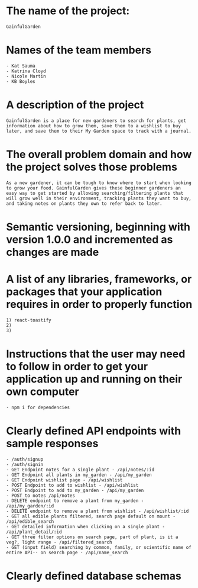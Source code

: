 # The name of the project: 
    GainfulGarden

# Names of the team members
    - Kat Sauma
    - Katrina Cloyd
    - Nicole Martin
    - KB Boyles

# A description of the project
    GainfulGarden is a place for new gardeners to search for plants, get information about how to grow them, save them to a wishlist to buy later, and save them to their My Garden space to track with a journal.

# The overall problem domain and how the project solves those problems
    As a new gardener, it can be tough to know where to start when looking to grow your food. GainfulGarden gives these beginner gardeners an easy way to get started by allowing searching/filtering plants that will grow well in their environment, tracking plants they want to buy, and taking notes on plants they own to refer back to later.

# Semantic versioning, beginning with version 1.0.0 and incremented as changes are made
    


# A list of any libraries, frameworks, or packages that your application requires in order to properly function
    1) react-toastify
    2) 
    3) 

# Instructions that the user may need to follow in order to get your application up and running on their own computer
    - npm i for dependencies

# Clearly defined API endpoints with sample responses
    - /auth/signup
    - /auth/signin
    - GET Endpoint notes for a single plant - /api/notes/:id
    - GET Endpoint all plants in my_garden - /api/my_garden
    - GET Endpoint wishlist page - /api/wishlist
    - POST Endpoint to add to wishlist - /api/wishlist
    - POST Endpoint to add to my_garden - /api/my_garden
    - POST to notes /api/notes
    - DELETE endpoint to remove a plant from my_garden - /api/my_garden/:id
    - DELETE endpoint to remove a plant from wishlist - /api/wishlist/:id
    - GET all edible plants filtered, search page default on mount - /api/edible_search
    - GET detailed information when clicking on a single plant - /api/plant_detail/:id
    - GET three filter options on search page, part of plant, is it a veg?, light range - /api/filtered_search
    - GET (input field) searching by common, family, or scientific name of entire API-- on search page - /api/name_search



# Clearly defined database schemas